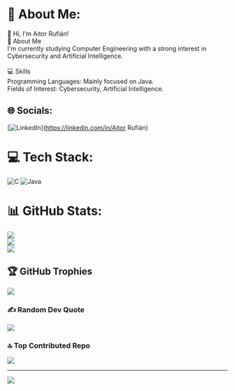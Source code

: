 # 💫 About Me:
👋 Hi, I'm Aitor Rufián!<br>🚀 About Me<br>I'm currently studying Computer Engineering with a strong interest in Cybersecurity and Artificial Intelligence.<br><br>💻 Skills<br>Programming Languages: Mainly focused on Java.<br>Fields of Interest: Cybersecurity, Artificial Intelligence.<br>


## 🌐 Socials:
[![LinkedIn](https://img.shields.io/badge/LinkedIn-%230077B5.svg?logo=linkedin&logoColor=white)](https://linkedin.com/in/Aitor Rufián) 

# 💻 Tech Stack:
![C](https://img.shields.io/badge/c-%2300599C.svg?style=for-the-badge&logo=c&logoColor=white) ![Java](https://img.shields.io/badge/java-%23ED8B00.svg?style=for-the-badge&logo=openjdk&logoColor=white)
# 📊 GitHub Stats:
![](https://github-readme-stats.vercel.app/api?username=Aitor42&theme=dark&hide_border=false&include_all_commits=false&count_private=false)<br/>
![](https://github-readme-streak-stats.herokuapp.com/?user=Aitor42&theme=dark&hide_border=false)<br/>
![](https://github-readme-stats.vercel.app/api/top-langs/?username=Aitor42&theme=dark&hide_border=false&include_all_commits=false&count_private=false&layout=compact)

## 🏆 GitHub Trophies
![](https://github-profile-trophy.vercel.app/?username=Aitor42&theme=radical&no-frame=false&no-bg=true&margin-w=4)

### ✍️ Random Dev Quote
![](https://quotes-github-readme.vercel.app/api?type=horizontal&theme=radical)

### 🔝 Top Contributed Repo
![](https://github-contributor-stats.vercel.app/api?username=Aitor42&limit=5&theme=dark&combine_all_yearly_contributions=true)

---
[![](https://visitcount.itsvg.in/api?id=Aitor42&icon=0&color=0)](https://visitcount.itsvg.in)
